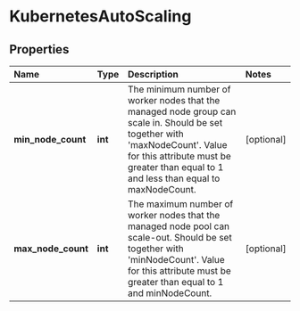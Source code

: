 # KubernetesAutoScaling

## Properties

| Name | Type | Description | Notes |
| :--- | :--- | :--- | :--- |
| **min\_node\_count** | **int** | The minimum number of worker nodes that the managed node group can scale in. Should be set together with 'maxNodeCount'. Value for this attribute must be greater than equal to 1 and less than equal to maxNodeCount. | \[optional\] |
| **max\_node\_count** | **int** | The maximum number of worker nodes that the managed node pool can scale-out. Should be set together with 'minNodeCount'. Value for this attribute must be greater than equal to 1 and minNodeCount. | \[optional\] |

